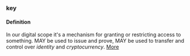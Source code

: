 ### key

<h4>Definition</h4><p>In our digital scope it&#39;s a mechanism for granting or restricting access to something. MAY be used to issue and prove, MAY be used to transfer and control over <em>identity</em> and <em>cryptocurrency</em>. <a href="https://en.wikipedia.org/wiki/Key_(cryptography)">More</a></p>